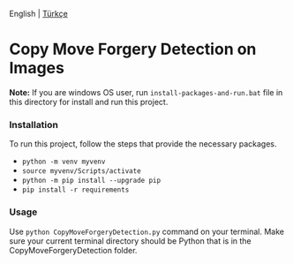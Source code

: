 English | [Türkçe](https://github.com/zumrudu-anka/CopyMoveForgeryDetectionWithDCT/tree/master/Python/README.md)

# Copy Move Forgery Detection on Images

**Note:** If you are windows OS user, run `install-packages-and-run.bat` file in this directory for install and run this project.

### Installation

To run this project, follow the steps that provide the necessary packages.

- `python -m venv myvenv`
- `source myvenv/Scripts/activate`
- `python -m pip install --upgrade pip`
- `pip install -r requirements`

### Usage

Use `python CopyMoveForgeryDetection.py` command on your terminal. Make sure your current terminal directory should be Python that is in the CopyMoveForgeryDetection folder.